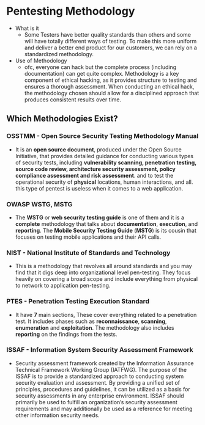 # Pentesting Methodology

- What is it
    - Some Testers have better quality standards than others and some will have totally different ways of testing. To make this more uniform and deliver a better end product for our customers, we can rely on a standardized methodology.
- Use of Methodology
    - ofc, everyone can hack but the complete process (including documentation) can get quite complex. Methodology is a key component of ethical hacking, as it provides structure to testing and ensures a thorough assessment. When conducting an ethical hack, the methodology chosen should allow for a disciplined approach that produces consistent results over time.

## **Which Methodologies Exist?**

### OSSTMM - Open Source Security Testing Methodology Manual

- It is an **open source document**, produced under the Open Source Initiative, that provides detailed guidance for conducting various types of security tests, including **vulnerability scanning, penetration testing, source code review, architecture security assessment, policy compliance assessment and risk assessment**. and to test the operational security of **physical** locations, human interactions, and all. this type of pentest is useless when it comes to a web application.

### OWASP WSTG, MSTG

- The **WSTG** or **web security testing guide** is one of them and it is a **complete** methodology that talks about **documentation**, **execution**, and **reporting**. The **Mobile Security Testing Guide** (**MSTG**) is its cousin that focuses on testing mobile applications and their API calls.

### NIST - National Institute of Standards and Technology

- This is a methodology that revolves all around standards and you may find that it digs deep into organizational level pen-testing. They focus heavily on covering a broad scope and include everything from physical to network to application pen-testing.

### PTES - Penetration Testing Execution Standard

- It have **7** main sections, These cover everything related to a penetration test. It includes phases such as **reconnaissance**, **scanning**, **enumeration** and **exploitation**. The methodology also includes **reporting** on the findings from the tests.

### ISSAF - Information System Security Assessment Framework

- Security assessment framework created by the Information Assurance Technical Framework Working Group (IATFWG). The purpose of the ISSAF is to provide a standardized approach to conducting system security evaluation and assessment. By providing a unified set of principles, procedures and guidelines, it can be utilized as a basis for security assessments in any enterprise environment. ISSAF should primarily be used to fulfill an organization’s security assessment requirements and may additionally be used as a reference for meeting other information security needs.
